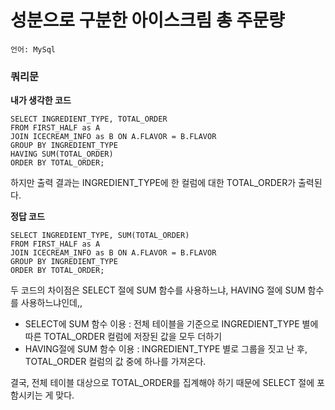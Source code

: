 # 성분으로 구분한 아이스크림 총 주문량

    언어: MySql

### 쿼리문

**내가 생각한 코드**
```mysql
SELECT INGREDIENT_TYPE, TOTAL_ORDER
FROM FIRST_HALF as A
JOIN ICECREAM_INFO as B ON A.FLAVOR = B.FLAVOR
GROUP BY INGREDIENT_TYPE
HAVING SUM(TOTAL_ORDER)
ORDER BY TOTAL_ORDER;
```

하지만 출력 결과는 INGREDIENT_TYPE에 한 컬럼에 대한 TOTAL_ORDER가 출력된다.

**정답 코드**
```mysql
SELECT INGREDIENT_TYPE, SUM(TOTAL_ORDER)
FROM FIRST_HALF as A
JOIN ICECREAM_INFO as B ON A.FLAVOR = B.FLAVOR
GROUP BY INGREDIENT_TYPE
ORDER BY TOTAL_ORDER;
```

두 코드의 차이점은 SELECT 절에 SUM 함수를 사용하느냐, HAVING 절에 SUM 함수를 사용하느냐인데,, <br>
- SELECT에 SUM 함수 이용 : 전체 테이블을 기준으로 INGREDIENT_TYPE 별에 따른 TOTAL_ORDER 컬럼에 저장된 값을 모두 더하기
- HAVING절에 SUM 함수 이용 : INGREDIENT_TYPE 별로 그룹을 짓고 난 후, TOTAL_ORDER 컬럼의 값 중에 하나를 가져온다.

결국, 전체 테이블 대상으로 TOTAL_ORDER를 집계해야 하기 때문에 SELECT 절에 포함시키는 게 맞다.